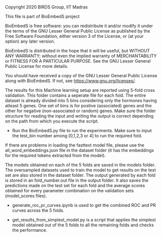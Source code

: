Copyright 2020 BIRDS Group, IIT Madras

This file is part of BioEmbedS project

BioEmbedS is free software: you can redistribute it and/or modify it under the terms of the GNU Lesser General Public License as published by the Free Software Foundation, either version 3 of the License, or (at your option) any later version.

BioEmbedS is distributed in the hope that it will be useful,
but WITHOUT ANY WARRANTY; without even the implied warranty of
MERCHANTABILITY or FITNESS FOR A PARTICULAR PURPOSE.  See the
GNU Lesser General Public License for more details.

You should have received a copy of the GNU Lesser General Public License along with BioEmbedS.  If not, see <https://www.gnu.org/licenses/>.


The results for this Machine learning setup are reported using 5-fold cross validation. This folder contains a seperate file for each fold.
The entire dataset is already divided into 5 bins considering only the hormones having atleast 5 genes. One set of bins is for postive (associated) genes and the other for negative (non-associated or random) genes. Make sure the folder structure for reading the input and writing the output is correct depending on the path from which you execute the script.

- Run the BioEmbedS.py file to run the experiments. Make sure to input the test_bin number among [0,1,2,3 or 4] to run the required fold. 

If there are problems in loading the fasttext model file, please use the all_word_embeddings.json file in the dataset folder (it has the embeddings for the required tokens extracted from the model).

The models obtained on each of the 5 folds are saved in the models folder.
The oversampled datasets used to train the model to get results on the test set are also stored in the dataset folder.
The output generated by each fold is stored in an fold_number.out file in the output folder. It also saves the predictions made on the test set for each fold and the average scores obtained for every parameter combination on the validation sets (model_scores files).

- generate_roc_pr_curves.ipynb is used to get the combined ROC and PR curves across the 5 folds.

- get_results_from_simplest_model.py is a script that applies the simplest model obtained out of the 5 folds to all the remaining folds and checks the performance.

